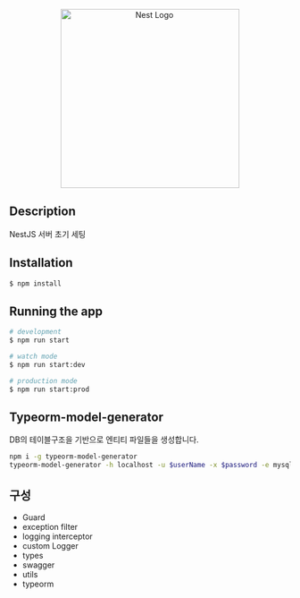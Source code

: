 <p align="center">
  <a href="http://nestjs.com/" target="blank"><img src="https://nestjs.com/img/logo_text.svg" width="320" alt="Nest Logo" /></a>
</p>

## Description

NestJS 서버 초기 세팅

## Installation

```bash
$ npm install
```

## Running the app

```bash
# development
$ npm run start

# watch mode
$ npm run start:dev

# production mode
$ npm run start:prod
```

## Typeorm-model-generator

DB의 테이블구조을 기반으로 엔티티 파일들을 생성합니다.

```bash
npm i -g typeorm-model-generator
typeorm-model-generator -h localhost -u $userName -x $password -e mysql -o ./entities
```

## 구성

- Guard
- exception filter
- logging interceptor
- custom Logger
- types
- swagger
- utils
- typeorm